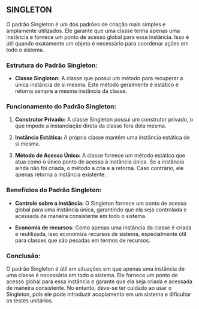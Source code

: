 ## SINGLETON

O padrão Singleton é um dos padrões de criação mais simples e amplamente utilizados. Ele garante que uma classe tenha apenas uma instância e fornece um ponto de acesso global para essa instância. Isso é útil quando exatamente um objeto é necessário para coordenar ações em todo o sistema.

### Estrutura do Padrão Singleton:

- **Classe Singleton:** A classe que possui um método para recuperar a única instância de si mesma. Este método geralmente é estático e retorna sempre a mesma instância da classe.

### Funcionamento do Padrão Singleton:

1. **Construtor Privado:** A classe Singleton possui um construtor privado, o que impede a instanciação direta da classe fora dela mesma.

2. **Instância Estática:** A própria classe mantém uma instância estática de si mesma.

3. **Método de Acesso Único:** A classe fornece um método estático que atua como o único ponto de acesso à instância única. Se a instância ainda não foi criada, o método a cria e a retorna. Caso contrário, ele apenas retorna a instância existente.

### Benefícios do Padrão Singleton:

- **Controle sobre a instância:** O Singleton fornece um ponto de acesso global para uma instância única, garantindo que ela seja controlada e acessada de maneira consistente em todo o sistema.

- **Economia de recursos:** Como apenas uma instância da classe é criada e reutilizada, isso economiza recursos de sistema, especialmente útil para classes que são pesadas em termos de recursos.

### Conclusão:

O padrão Singleton é útil em situações em que apenas uma instância de uma classe é necessária em todo o sistema. Ele fornece um ponto de acesso global para essa instância e garante que ela seja criada e acessada de maneira consistente. No entanto, deve-se ter cuidado ao usar o Singleton, pois ele pode introduzir acoplamento em um sistema e dificultar os testes unitários.
